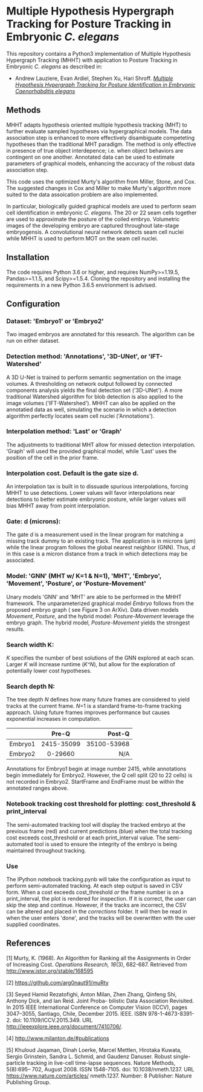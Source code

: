 # Multiple Hypothesis Hypergraph Tracking for Posture Tracking in Embryonic *C. elegans*

This repository contains a Python3 implementation of Multiple Hypothesis Hypergraph Tracking (MHHT) with application to Posture Tracking in Embryonic *C. elegans* as described in:

- Andrew Lauziere, Evan Ardiel, Stephen Xu, Hari Shroff. [*Multiple Hypothesis Hypergraph Tracking for Posture Identification in Embryonic Caenorhabditis elegans*](https://arxiv.org/abs/2111.06425)

## Methods

MHHT adapts hypothesis oriented multiple hypothesis tracking (MHT) to further evaluate sampled hypotheses via hypergraphical models. The data association step is enhanced to more effectively disambiguate competeting hypotheses than the traditional MHT paradigm. The method is only effective in presence of true object interdepence; i.e. when object behaviors are contingent on one another. Annotated data can be used to estimate parameters of graphical models, enhancing the accuracy of the robust data association step. 

This code uses the optimized Murty's algorithm from Miller, Stone, and Cox. The suggested changes in Cox and Miller to make Murty's algorithm more suited to the data assoication problem are also implemented. 

In particular, biologically guided graphical models are used to perform seam cell identification in embryonic *C. elegans*. The 20 or 22 seam cells together are used to approximate the posture of the coiled embryo. Volumetric images of the developing embryo are captured throughout late-stage embryogensis. A convolutional neural network detects seam cell nuclei while MHHT is used to perform MOT on the seam cell nuclei. 
 
## Installation

The code requires Python 3.6 or higher, and requires NumPy>=1.19.5, Pandas>=1.1.5, and Scipy>=1.5.4. Cloning the repository and installing the requirements in a new Python 3.6.5 envirionment is advised.  
  
## Configuration

### Dataset: 'Embryo1' or 'Embryo2'

Two imaged embryos are annotated for this research. The algorithm can be run on either dataset. 

### Detection method: 'Annotations', '3D-UNet', or 'IFT-Watershed'

A 3D U-Net is trained to perform semantic segmentation on the image volumes. A thresholding on network output followed by connected components analysis yields the final detection set ('3D-UNet'). A more traditional Watershed algorithm for blob detection is also applied to the image volumes ('IFT-Watershed'). MHHT can also be applied on the annotatied data as well, simulating the scenario in which a detection algorithm perfectly locates seam cell nuclei ('Annotations'). 

### Interpolation method: 'Last' or 'Graph'

The adjustments to traditional MHT allow for missed detection interpolation. 'Graph' will used the provided graphical model, while 'Last' uses the position of the cell in the prior frame. 

### Interpolation cost. Default is the gate size d.

An interpolation tax is built in to dissuade spurious interpolations, forcing MHHT to use detections. Lower values will favor interpolations near detections to better estimate embryonic posture, while larger values will bias MHHT away from point interpolation. 

### Gate: d (microns): 

The gate *d* is a measurement used in the linear program for matching a missing track dummy to an existing track. The application is in microns (μm) while the linear program follows the global nearest neighbor (GNN). Thus, *d* in this case is a micron distance from a track in which detections may be associated. 

### Model: 'GNN' (MHT w/ K=1 & N=1), 'MHT', 'Embryo', 'Movement', 'Posture', or 'Posture-Movement'

Unary models 'GNN' and 'MHT' are able to be performed in the MHHT framework. The unparameterized graphical model *Embryo* follows from the proposed embryo graph ( see Figure 3 on ArXiv). Data driven models *Movement*, *Posture*, and the hybrid model: *Posture-Movement* leverage the embryo graph. The hybrid model, *Posture-Movement* yields the strongest results. 

### Search width K:

*K* specifies the number of best solutions of the GNN explored at each scan. Larger *K* will increase runtime (*K^N*), but allow for the exploration of potentially lower cost hypotheses. 

### Search depth N:

The tree depth *N* defines how many future frames are considered to yield tracks at the current frame. *N*=1 is a standard frame-to-frame tracking approach. Using future frames improves performance but causes exponential increases in computation. 


|         | Pre-Q           | Post-Q  |
| ------------- |:-------------:| -----:|
| Embryo1     | 2415-35099 | 35100-53968 |
| Embryo2      | 0-29660	      |   N/A |

Annotations for Embryo1 begin at image number 2415, while annotations begin immediately for Embryo2. However, the *Q* cell split (20 to 22 cells) is not recorded in Embryo2. StartFrame and EndFrame must be within the annotated ranges above. 

### Notebook tracking cost threshold for plotting: cost_threshold & print_interval

The semi-automated tracking tool will display the tracked embryo at the previous frame (red) and current predictions (blue) when the total tracking cost exceeds cost_threshold or at each print_interval value. The semi-automated tool is used to ensure the integrity of the embryo is being maintained throughout tracking. 

### Use

The IPython notebook tracking.pynb will take the configuration as input to perform semi-automated tracking. At each step output is saved in CSV form. When a cost exceeds cost_threshold *or* the frame number is on a print_interval, the plot is rendered for inspection. If it is correct, the user can skip the step and continue. However, if the tracks are incorrect, the CSV can be altered and placed in the *corrections* folder. It will then be read in when the user enters 'done', and the tracks will be overwritten with the user supplied coordinates. 

## References

\[1\] Murty, K. (1968). An Algorithm for Ranking all the Assignments in
Order of Increasing Cost. *Operations Research, 16*(3), 682-687.
Retrieved from <http://www.jstor.org/stable/168595>

\[2\] https://github.com/arg0naut91/muRty

\[3\] Seyed Hamid Rezatofighi, Anton Milan, Zhen Zhang, Qinfeng Shi, Anthony Dick, and Ian Reid. Joint Proba- bilistic Data Association Revisited. In 2015 IEEE International Conference on Computer Vision (ICCV), pages 3047–3055, Santiago, Chile, December 2015. IEEE. ISBN 978-1-4673-8391-2. doi: 10.1109/ICCV.2015.349. URL http://ieeexplore.ieee.org/document/7410706/.

\[4\] http://www.milanton.de/#publications

\[5\] Khuloud Jaqaman, Dinah Loerke, Marcel Mettlen, Hirotaka Kuwata, Sergio Grinstein, Sandra L. Schmid, and Gaudenz Danuser. Robust single-particle tracking in live-cell time-lapse sequences. Nature Methods, 5(8):695– 702, August 2008. ISSN 1548-7105. doi: 10.1038/nmeth.1237. URL https://www.nature.com/articles/ nmeth.1237. Number: 8 Publisher: Nature Publishing Group.


